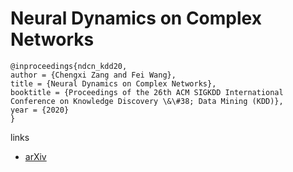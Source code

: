 # Neural Dynamics on Complex Networks

```
@inproceedings{ndcn_kdd20,
author = {Chengxi Zang and Fei Wang},
title = {Neural Dynamics on Complex Networks},
booktitle = {Proceedings of the 26th ACM SIGKDD International Conference on Knowledge Discovery \&\#38; Data Mining (KDD)},
year = {2020}
}
```

links
- [arXiv](https://arxiv.org/abs/1908.06491)

